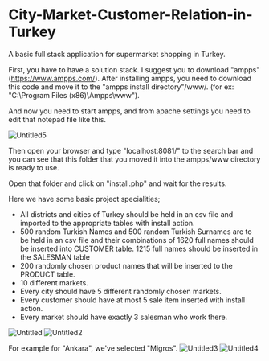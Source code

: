 # City-Market-Customer-Relation-in-Turkey
A basic full stack application for supermarket shopping in Turkey.

First, you have to have a solution stack. I suggest you to download "ampps" (https://www.ampps.com/). After installing ampps, you need to download this code and move it to the "ampps install directory"/www/. (for ex: "C:\Program Files (x86)\Ampps\www"). 

And now you need to start ampps, and from apache settings you need to edit that notepad file like this. 

![Untitled5](https://user-images.githubusercontent.com/31376025/60116920-bb45cd00-9781-11e9-88b6-419787007708.png)

Then open your browser and type "localhost:8081/" to the search bar and you can see that this folder that you moved it into the ampps/www directory is ready to use.

Open that folder and click on "install.php" and wait for the results.

Here we have some basic project specialities;
- All districts and cities of Turkey should be held in an csv file and imported to the appropriate tables
with install action.
- 500 random Turkish Names and 500 random Turkish Surnames are to be held in an csv file and their
combinations of 1620 full names should be inserted into CUSTOMER table. 1215 full names should
be inserted in the SALESMAN table
- 200 randomly chosen product names that will be inserted to the PRODUCT table.
- 10 different markets.
- Every city should have 5 different randomly chosen markets.
- Every customer should have at most 5 sale item inserted with install action.
- Every market should have exactly 3 salesman who work there.

![Untitled](https://user-images.githubusercontent.com/31376025/60116214-49b94f00-9780-11e9-88f9-9502486f4824.png)
![Untitled2](https://user-images.githubusercontent.com/31376025/60116219-4aea7c00-9780-11e9-99bf-bcfdcfca5809.png)

For example for "Ankara", we've selected "Migros".
![Untitled3](https://user-images.githubusercontent.com/31376025/60116222-4cb43f80-9780-11e9-8f96-b6cc71a7c679.png)
![Untitled4](https://user-images.githubusercontent.com/31376025/60116225-4d4cd600-9780-11e9-8ee2-6633d9b7665b.png)
